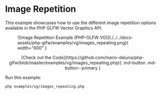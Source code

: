 # Image Repetition

This example showcases how to use the different image repetition options available in the PHP GLFW Vector Graphics API.

<figure markdown>
![Image Repetition Example (PHP-GLFW VG)](./../../docs-assets/php-glfw/examples/vg/images_repeating.png){ width="600" }
</figure>

<div style="text-align: center;" markdown>
[Check out the Code](https://github.com/mario-deluna/php-glfw/blob/master/examples/vg/images_repeating.php){ .md-button .md-button--primary }
</div>

Run this example:

```
php examples/vg/images_repeating.php
```



